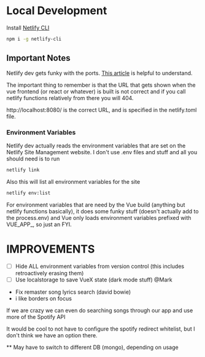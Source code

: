 # Local Development

Install [Netlify CLI](https://cli.netlify.com/)

```bash
npm i -g netlify-cli
```

## Important Notes

Netlify dev gets funky with the ports. [This article](https://cli.netlify.com/netlify-dev/) is helpful to understand.

The important thing to remember is that the URL that gets shown when the vue frontend (or react or whatever) is built is not correct and if you call netlify functions relatively from there you will 404.

http://localhost:8080/ is the correct URL, and is specified in the netlify.toml file.

### Environment Variables

Netlify dev actually reads the environment variables that are set on the Netlify Site Management website. I don't use .env files and stuff and all you should need is to run 
```bash
netlify link
```
Also this will list all environment variables for the site
```bash
netlify env:list
```
For environment variables that are need by the Vue build (anything but netlify functions basically), it does some funky stuff (doesn't actually add to the process.env) and Vue only loads environment variables prefixed with VUE_APP_, so just an FYI.



# IMPROVEMENTS

- [ ] Hide ALL environment variables from version control (this includes retroactively erasing them)
- [ ] Use localstorage to save VueX state (dark mode stuff) @Mark

<!-- TODO: -->
- Fix remaster song lyrics search (david bowie)
- i like borders on focus

If we are crazy we can even do searching songs through our app and use more of the Spotify API

It would be cool to not have to configure the spotify redirect whitelist, but I don't think we have an option there.

** May have to switch to different DB (mongo), depending on usage